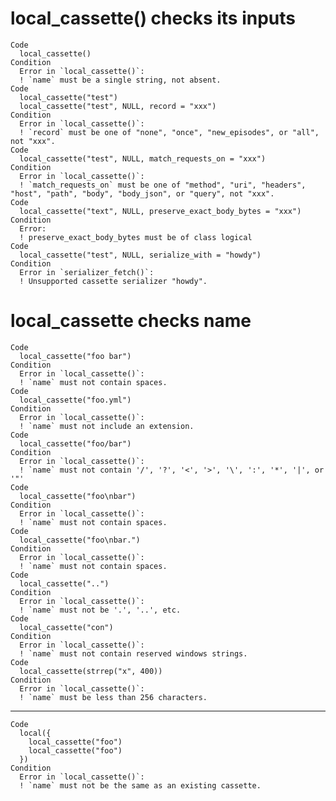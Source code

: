 # local_cassette() checks its inputs

    Code
      local_cassette()
    Condition
      Error in `local_cassette()`:
      ! `name` must be a single string, not absent.
    Code
      local_cassette("test")
      local_cassette("test", NULL, record = "xxx")
    Condition
      Error in `local_cassette()`:
      ! `record` must be one of "none", "once", "new_episodes", or "all", not "xxx".
    Code
      local_cassette("test", NULL, match_requests_on = "xxx")
    Condition
      Error in `local_cassette()`:
      ! `match_requests_on` must be one of "method", "uri", "headers", "host", "path", "body", "body_json", or "query", not "xxx".
    Code
      local_cassette("text", NULL, preserve_exact_body_bytes = "xxx")
    Condition
      Error:
      ! preserve_exact_body_bytes must be of class logical
    Code
      local_cassette("test", NULL, serialize_with = "howdy")
    Condition
      Error in `serializer_fetch()`:
      ! Unsupported cassette serializer "howdy".

# local_cassette checks name

    Code
      local_cassette("foo bar")
    Condition
      Error in `local_cassette()`:
      ! `name` must not contain spaces.
    Code
      local_cassette("foo.yml")
    Condition
      Error in `local_cassette()`:
      ! `name` must not include an extension.
    Code
      local_cassette("foo/bar")
    Condition
      Error in `local_cassette()`:
      ! `name` must not contain '/', '?', '<', '>', '\', ':', '*', '|', or '"'
    Code
      local_cassette("foo\nbar")
    Condition
      Error in `local_cassette()`:
      ! `name` must not contain spaces.
    Code
      local_cassette("foo\nbar.")
    Condition
      Error in `local_cassette()`:
      ! `name` must not contain spaces.
    Code
      local_cassette("..")
    Condition
      Error in `local_cassette()`:
      ! `name` must not be '.', '..', etc.
    Code
      local_cassette("con")
    Condition
      Error in `local_cassette()`:
      ! `name` must not contain reserved windows strings.
    Code
      local_cassette(strrep("x", 400))
    Condition
      Error in `local_cassette()`:
      ! `name` must be less than 256 characters.

---

    Code
      local({
        local_cassette("foo")
        local_cassette("foo")
      })
    Condition
      Error in `local_cassette()`:
      ! `name` must not be the same as an existing cassette.

